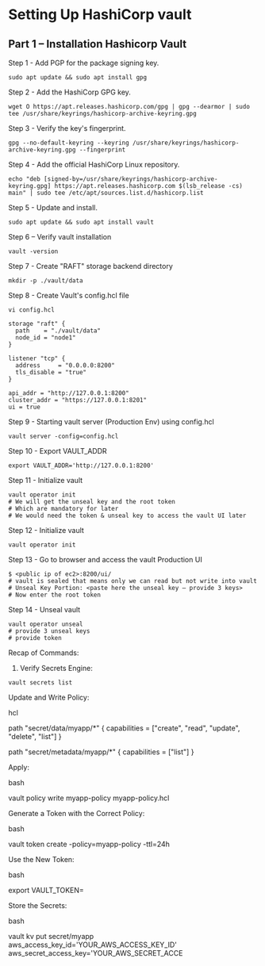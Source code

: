 # Setting Up HashiCorp vault

## Part 1 – Installation Hashicorp Vault

Step 1 - Add PGP for the package signing key. 
```
sudo apt update && sudo apt install gpg 
```

Step 2 - Add the HashiCorp GPG key. 
```
wget O https://apt.releases.hashicorp.com/gpg | gpg --dearmor | sudo tee /usr/share/keyrings/hashicorp-archive-keyring.gpg 
```

Step 3 - Verify the key's fingerprint. 
```
gpg --no-default-keyring --keyring /usr/share/keyrings/hashicorp-archive-keyring.gpg --fingerprint 
```

Step 4 - Add the official HashiCorp Linux repository.
```
echo "deb [signed-by=/usr/share/keyrings/hashicorp-archive-keyring.gpg] https://apt.releases.hashicorp.com $(lsb_release -cs) main" | sudo tee /etc/apt/sources.list.d/hashicorp.list
```

Step 5 - Update and install. 
```
sudo apt update && sudo apt install vault 
```

Step 6 – Verify vault installation
```
vault -version
```

Step 7 - Create "RAFT" storage backend directory
```
mkdir -p ./vault/data
```

Step 8 - Create Vault's config.hcl file 
```
vi config.hcl
```
```
storage "raft" {
  path    = "./vault/data"
  node_id = "node1"
}

listener "tcp" {
  address     = "0.0.0.0:8200"
  tls_disable = "true"
}

api_addr = "http://127.0.0.1:8200"
cluster_addr = "https://127.0.0.1:8201"
ui = true
```
Step 9 - Starting vault server (Production Env) using config.hcl
```
vault server -config=config.hcl
```

Step 10 - Export VAULT_ADDR
```
export VAULT_ADDR='http://127.0.0.1:8200'
```

Step 11 - Initialize vault
```   
vault operator init
# We will get the unseal key and the root token
# Which are mandatory for later
# We would need the token & unseal key to access the vault UI later
```

Step 12 - Initialize vault
```
vault operator init
```

Step 13 - Go to browser and access the vault Production UI
```
$ <public ip of ec2>:8200/ui/
# vault is sealed that means only we can read but not write into vault
# Unseal Key Portion: <paste here the unseal key – provide 3 keys>
# Now enter the root token
```

Step 14 - Unseal vault
```
vault operator unseal
# provide 3 unseal keys
# provide token
```





Recap of Commands:

1. Verify Secrets Engine:

```
vault secrets list
```

Update and Write Policy:

hcl

path "secret/data/myapp/*" {
  capabilities = ["create", "read", "update", "delete", "list"]
}

path "secret/metadata/myapp/*" {
  capabilities = ["list"]
}

Apply:

bash

vault policy write myapp-policy myapp-policy.hcl

Generate a Token with the Correct Policy:

bash

vault token create -policy=myapp-policy -ttl=24h

Use the New Token:

bash

export VAULT_TOKEN=<newly-created-token>

Store the Secrets:

bash

vault kv put secret/myapp aws_access_key_id='YOUR_AWS_ACCESS_KEY_ID' aws_secret_access_key='YOUR_AWS_SECRET_ACCE
